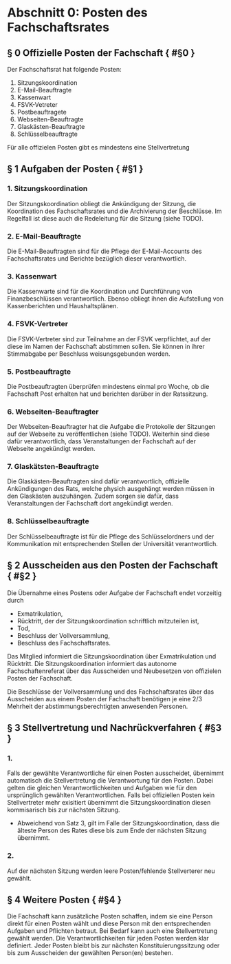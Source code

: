 # Abschnitt 0: Posten des Fachschaftsrates
## § 0 Offizielle Posten der Fachschaft { #§0 }
Der Fachschaftsrat hat folgende Posten:
  1. Sitzungskoordination
  2. E-Mail-Beauftragte
  3. Kassenwart
  4. FSVK-Vetreter
  5. Postbeauftragete
  6. Webseiten-Beauftragte
  7. Glaskästen-Beauftragte
  8. Schlüsselbeauftragte
 
Für alle offizielen Posten gibt es mindestens eine Stellvertretung
## § 1 Aufgaben der Posten { #§1 }
### 1. Sitzungskoordination
Der Sitzungskoordination obliegt die Ankündigung der Sitzung, die Koordination des Fachschaftsrates und die Archivierung der Beschlüsse. Im Regelfall ist diese auch die Redeleitung für die Sitzung (siehe TODO). 
### 2. E-Mail-Beauftragte
Die E-Mail-Beauftragten sind für die Pflege der E-Mail-Accounts des Fachschaftsrates und Berichte bezüglich dieser verantwortlich.
### 3. Kassenwart
Die Kassenwarte sind für die Koordination und Durchführung von
Finanzbeschlüssen verantwortlich. Ebenso obliegt ihnen die Aufstellung von Kassenberichten und
Haushaltsplänen.
### 4. FSVK-Vertreter
Die FSVK-Vertreter sind zur Teilnahme an der FSVK verpflichtet, auf der diese im Namen der Fachschaft abstimmen sollen. Sie können in ihrer Stimmabgabe per Beschluss weisungsgebunden werden.
### 5. Postbeauftragte
Die Postbeauftragten überprüfen mindestens einmal pro Woche, ob die Fachschaft Post erhalten hat und berichten darüber in der Ratssitzung.
### 6. Webseiten-Beauftragter
Der Webseiten-Beauftragter hat die Aufgabe die Protokolle der Sitzungen auf der Webseite zu veröffentlichen (siehe TODO). Weiterhin sind diese dafür verantwortlich, dass Veranstaltungen der Fachschaft auf der Webseite angekündigt werden.
### 7. Glaskätsten-Beauftragte
Die Glaskästen-Beauftragten sind dafür verantwortlich, offizielle Ankündigungen des Rats, welche physich ausgehängt werden müssen in den Glaskästen auszuhängen. Zudem sorgen sie dafür, dass Veranstaltungen der Fachschaft dort angekündigt werden.
### 8. Schlüsselbeauftragte
Der Schlüsselbeauftragte ist für die Pflege des
Schlüsselordners und der Kommunikation mit entsprechenden Stellen der Universität verantwortlich.

## § 2 Ausscheiden aus den Posten der Fachschaft { #§2 }
Die Übernahme eines Postens oder Aufgabe der Fachschaft endet vorzeitig durch
- Exmatrikulation,
- Rücktritt, der der Sitzungskoordination schriftlich mitzuteilen ist,
- Tod,
- Beschluss der Vollversammlung,
- Beschluss des Fachschaftsrates.

Das Mitglied informiert die Sitzungskoordination über Exmatrikulation und Rücktritt. Die Sitzungskoordination informiert das autonome Fachschaftenreferat über das Ausscheiden und Neubesetzen von offizielen Posten der Fachschaft. 

Die Beschlüsse der Vollversammlung und des Fachschaftsrates über das Ausscheiden aus einem Posten der Fachschaft benötigen je eine 2/3 Mehrheit der abstimmungsberechtigten anwesenden Personen.

## § 3 Stellvertretung und Nachrückverfahren { #§3 }
### 1.
Falls der gewählte Verantwortliche für einen Posten ausscheidet, übernimmt automatisch die Stellvertretung die Verantwortung für den Posten. Dabei gelten die gleichen Verantwortlichkeiten und Aufgaben wie für den ursprünglich gewählten Verantwortlichen. Falls bei offiziellen Posten kein Stellvertreter mehr exisitiert übernimmt die Sitzungskoordination diesen kommisarisch bis zur nächsten Sitzung.
- Abweichend von Satz 3, gilt im Falle der Sitzungskoordination, dass die älteste Person des Rates diese bis zum Ende der nächsten Sitzung übernimmt.

### 2.
Auf der nächsten Sitzung werden leere Posten/fehlende Stellverterer neu gewählt.

## § 4 Weitere Posten { #§4 }

Die Fachschaft kann zusätzliche Posten schaffen, indem sie eine Person direkt für einen Posten wählt und diese Person mit den entsprechenden Aufgaben und Pflichten betraut. Bei Bedarf kann auch eine Stellvertretung gewählt werden. Die Verantwortlichkeiten für jeden Posten werden klar definiert. Jeder Posten bleibt bis zur nächsten Konstituierungssitzung oder bis zum Ausscheiden der gewählten Person(en) bestehen.